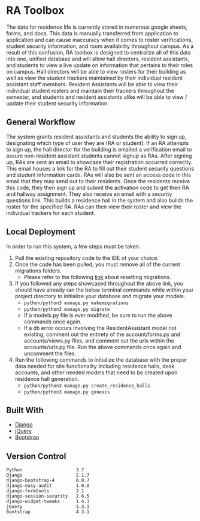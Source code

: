 # RA Toolbox

The data for residence life is currently stored in numerous google sheets, forms, and docs. This data is manually transferred from application to application and can cause inaccuracy when it comes to roster verifications, student security information, and room availability throughout campus. As a result of this confusion, RA toolbox is designed to centralize all of this data into one, unified database and will allow hall directors, resident assistants, and students to view a live update on information that pertains to their roles on campus. Hall directors will be able to view rosters for their building as well as view the student trackers maintained by their individual resident assistant staff members. Resident Assistants will be able to view their individual student rosters and maintain their trackers throughout the semester, and students and resident assistants alike will be able to view / update their student security information. 

## General Workflow
The system grants resident assistants and students the ability to sign up, designating which type of user they are (RA or student). If an RA attempts to sign up, the hall director for the building is emailed a verification email to assure non-resident assistant students cannot signup as RAs. After signing up, RAs are  sent an email to showcase their registration occurred correctly. This email houses a link for the RA to fill out their student security questions and student information cards. RAs will also be sent an access code in this email that they may send out to their residents. Once the residents receive this code, they then sign up and submit the activation code to get their RA and hallway assignment. They also receive an email with a security questions link. This builds a residence hall in the system and also builds the roster for the specified RA. RAs can then view their roster and view the individual trackers for each student. 

## Local Deployment 
In order to run this system, a few steps must be taken.
1) Pull the existing repository code to the IDE of your choice.
2) Once the code has been pulled, you must remove all of the current migrations folders.
     - Please refer to the following [link](https://simpleisbetterthancomplex.com/tutorial/2016/07/26/how-to-reset-migrations.html)  about resetting migrations.
3) If you followed any steps showcased throughout the above link, you should have already ran the below terminal commands while within your project directory to initialize your database and migrate your models.
     - ```python/python3 manage.py makemigrations```
     - ```python/python3 manage.py migrate```
     - If a models.py file is ever modified, be sure to run the above commands once again. 
     - If a db error occurs involving the ResidentAssistant model not existing, comment out the entirety of the          account/forms.py and accounts/views.py files, and comment out the urls within the accounts/urls.py file. Run the above commands once again and uncomment the files. 
4) Run the following commands to initialize the database with the proper data needed for site functionality including residence halls, desk accounts, and other needed models that need to be created upon residence hall generation. 
     - ```python/python3 manage.py create_residence_halls```
     - ```python/python3 manage.py genesis```

## Built With
- [Django](https://www.djangoproject.com/)
- [jQuery](https://jquery.com/)
- [Bootstrap](https://getbootstrap.com/)


## Version Control
```
Python                    3.7
Django                    2.1.7
django-bootstrap-4        0.0.7
django-easy-audit         1.0.0
django-formtools          2.1
django-session-security   2.6.5
django-widget-tweaks      1.4.3
jQuery                    3.3.1
Bootstrap                 4.3.1
```



